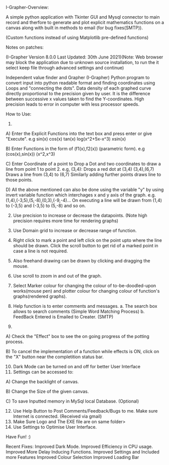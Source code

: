 I-Grapher-Overview:

A simple python application with Tkinter GUI and Mysql connector to main record and therfore to generate and plot explicit mathematics functions on a canvas along with built in methods to email (for bug fixes(SMTP)).

(Custom functions instead of using Matplotlib pre-defined functions)


Notes on patches:

(I-Grapher Version 8.0.0 Last Updated: 30th June 2021)(Note: Web browser may block the application due to unknown source installation, to run the it select keep file through advanced settings and continue)

Independent value finder and Grapher (I-Grapher)
Python program to convert input into python readable format and finding coordinates using Loops and "connecting the dots".
Data density of each graphed curve directly proportional to the precision given by user. It is the difference between successive x values taken to find the Y-coordinates. High precision leads to error in computer with less processor speeds.

How to Use:

1.


A) Enter the Explicit Functions into the text box and press enter or give "Execute". e.g sin(x) cos(x) tan(x) log(x^2+5x-x^3) xsin(x)

B) Enter Functions in the form of (f1(x),f2(x)) (parametric form). e.g (cos(x),sin(x)) (x^2,x^3)

C) Enter Coordinate of a point to Drop a Dot and two coordinates to draw a line from point 1 to point 2.
e.g, (3,4): Drops a red dot at (3,4)
(3,4),(6,7) Draws a line from (3,4) to (6,7)
Similarly adding further points draws line to those points.

D) All the above mentioned can also be done using the variable "y" by using invert variable function which interchages x and y axis of the graph.
e.g. (1,4),(-3,5),(5,-8),(0,3),(-9,-4)... On executing a line will be drawn from (1,4) to (-3,5) and (-3,5) to (5,-8) and so on.

2. Use precision to increase or decrease the datapoints. (Note high precision requires more time for rendering graphs)
3. Use Domain grid to increase or decrease range of function.
4. Right click to mark a point and left click on the point upto where the line should be drawn. Click the scroll button to get rid of a marked point in case a line is not required.
5. Also freehand drawing can be drawn by clicking and dragging the mouse.
6. Use scroll to zoom in and out of the graph.
7. Select Marker colour for changing the colour of to-be-doodled-upon works(mouse pen) and plotter colour for changing colour of function's graphs(rendered graphs).
8. Help function is to enter comments and messages.
a. The search box allows to search comments (Simple Word Matching Process)
b. FeedBack Entered is Emailed to Creater. (SMTP)

9.

A) Check the "Effect" box to see the on going progress of the potting process.

B) To cancel the implementation of a function while effects is ON, click on the "X" button near the completition status bar.

10. Dark Mode can be turned on and off for better User Interface
11. Settings can be accessed to:

A) Change the backlight of canvas.

B) Change the Size of the given canvas.

C) To save Inputted memory in MySql local Database. (Optional)

12. Use Help Button to Post Comments/Feedback/Bugs to me. Make sure Internet is connected. (Received via gmail)
13. Make Sure Logo and The EXE file are on same folder>
14. Use Settings to Optimise User Interface.

Have Fun! :)

Recent Fixes:
Improved Dark Mode.
Improved Efficiency in CPU usage.
Improved More Delay Inducing Functions.
Improved Settings and Included more Features
Improved Colour Selection
Improved Loading Bar
